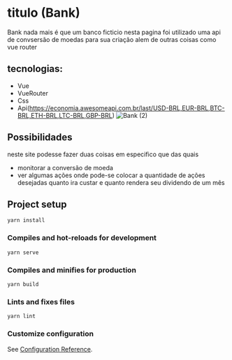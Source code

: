 # titulo (Bank)

Bank nada mais é que um banco ficticio nesta pagina foi utilizado uma api de convsersão de moedas para sua criação alem de outras coisas como vue router

## tecnologias:
- Vue
- VueRouter
- Css
- Api(https://economia.awesomeapi.com.br/last/USD-BRL,EUR-BRL,BTC-BRL,ETH-BRL,LTC-BRL,GBP-BRL)
![Bank (2)](https://user-images.githubusercontent.com/127824847/226080642-624db8d2-2fed-4c0c-9c15-20cc5d1d1335.png)
## Possibilidades
neste site podesse fazer duas coisas em especifico que das quais 
- monitorar a conversão de moeda
- ver algumas ações onde pode-se colocar a quantidade de ações desejadas quanto ira custar e quanto rendera seu dividendo de um mês


## Project setup
```
yarn install
```

### Compiles and hot-reloads for development
```
yarn serve
```

### Compiles and minifies for production
```
yarn build
```

### Lints and fixes files
```
yarn lint
```

### Customize configuration
See [Configuration Reference](https://cli.vuejs.org/config/).
